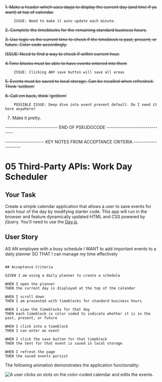~~1. Make a header which uses dayjs to display the current day (and time if ya want) at top of calendar.~~  

```
    ISSUE: Need to make it auto update each minute.
```

~~2. Complete the timeblocks for the remaining standard business hours.~~

~~3. Use logic vs the current time to check if the timeblock is past, present, or future. Color code accordingly.~~

~~ISSUE: Need to find a way to check if within current hour.~~

~~4.Time blocks must be able to have events entered into them~~

```
    ISSUE: Clicking ANY save button will save all areas
```

~~5. Events must be saved to local storage. Can be recalled when refreshed. Think 'setItem'~~

~~6. Call em back, think 'getItem'~~

```
    POSSIBLE ISSUE: Deep dive into event prevent default. Do I need it here anywhere?
```

7. Make it pretty.


--------------------------- END OF PSEUDOCODE ------------------------------

-------------------- KEY NOTES FROM ACCEPTANCE CRITERIA --------------------

# 05 Third-Party APIs: Work Day Scheduler

## Your Task

Create a simple calendar application that allows a user to save events for each hour of the day by modifying starter code. This app will run in the browser and feature dynamically updated HTML and CSS powered by jQuery. You'll need to use the [Day.js](https://day.js.org/en/).

## User Story

AS AN employee with a busy schedule
I WANT to add important events to a daily planner
SO THAT I can manage my time effectively

```

## Acceptance Criteria

GIVEN I am using a daily planner to create a schedule

WHEN I open the planner
THEN the current day is displayed at the top of the calendar

WHEN I scroll down
THEN I am presented with timeblocks for standard business hours

WHEN I view the timeblocks for that day
THEN each timeblock is color coded to indicate whether it is in the past, present, or future

WHEN I click into a timeblock
THEN I can enter an event

WHEN I click the save button for that timeblock
THEN the text for that event is saved in local storage

WHEN I refresh the page
THEN the saved events persist
```

The following animation demonstrates the application functionality:

<!-- @TODO: create ticket to review/update image) -->
![A user clicks on slots on the color-coded calendar and edits the events.](./Assets/05-third-party-apis-homework-demo.gif)
